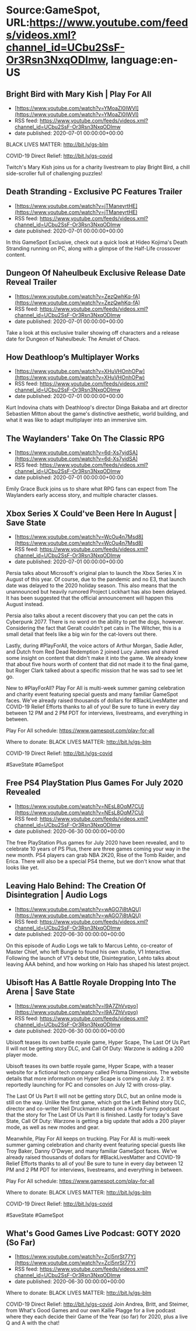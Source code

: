 # Source:GameSpot, URL:https://www.youtube.com/feeds/videos.xml?channel_id=UCbu2SsF-Or3Rsn3NxqODImw, language:en-US

## Bright Bird with Mary Kish | Play For All
 - [https://www.youtube.com/watch?v=YMoaZl0IWVI](https://www.youtube.com/watch?v=YMoaZl0IWVI)
 - RSS feed: https://www.youtube.com/feeds/videos.xml?channel_id=UCbu2SsF-Or3Rsn3NxqODImw
 - date published: 2020-07-01 00:00:00+00:00

BLACK LIVES MATTER: http://bit.ly/gs-blm

COVID-19 Direct Relief: http://bit.ly/gs-covid

Twitch's Mary Kish joins us for a charity livestream to play Bright Bird, a chill side-scroller full of challenging puzzles!

## Death Stranding - Exclusive PC Features Trailer
 - [https://www.youtube.com/watch?v=jTManeyrtHE](https://www.youtube.com/watch?v=jTManeyrtHE)
 - RSS feed: https://www.youtube.com/feeds/videos.xml?channel_id=UCbu2SsF-Or3Rsn3NxqODImw
 - date published: 2020-07-01 00:00:00+00:00

In this GameSpot Exclusive, check out a quick look at Hideo Kojima's Death Stranding running on PC, along with a glimpse of the Half-Life crossover content.

## Dungeon Of Naheulbeuk Exclusive Release Date Reveal Trailer
 - [https://www.youtube.com/watch?v=ZezQwhKq-fA](https://www.youtube.com/watch?v=ZezQwhKq-fA)
 - RSS feed: https://www.youtube.com/feeds/videos.xml?channel_id=UCbu2SsF-Or3Rsn3NxqODImw
 - date published: 2020-07-01 00:00:00+00:00

Take a look at this exclusive trailer showing off characters and a release date for Dungeon of Naheulbeuk: The Amulet of Chaos.

## How Deathloop’s Multiplayer Works
 - [https://www.youtube.com/watch?v=XHuVHOnhOPw](https://www.youtube.com/watch?v=XHuVHOnhOPw)
 - RSS feed: https://www.youtube.com/feeds/videos.xml?channel_id=UCbu2SsF-Or3Rsn3NxqODImw
 - date published: 2020-07-01 00:00:00+00:00

Kurt Indovina chats with Deathloop's director Dinga Bakaba and art director Sebastien Mitton about the game's distinctive aesthetic, world building, and what it was like to adapt multiplayer into an immersive sim.

## The Waylanders' Take On The Classic RPG
 - [https://www.youtube.com/watch?v=6d-Xs7yidSA](https://www.youtube.com/watch?v=6d-Xs7yidSA)
 - RSS feed: https://www.youtube.com/feeds/videos.xml?channel_id=UCbu2SsF-Or3Rsn3NxqODImw
 - date published: 2020-07-01 00:00:00+00:00

Emily Grace Buck joins us to share what RPG fans can expect from The Waylanders early access story, and multiple character classes.

## Xbox Series X Could've Been Here In August | Save State
 - [https://www.youtube.com/watch?v=WcOu4n7Msd8](https://www.youtube.com/watch?v=WcOu4n7Msd8)
 - RSS feed: https://www.youtube.com/feeds/videos.xml?channel_id=UCbu2SsF-Or3Rsn3NxqODImw
 - date published: 2020-07-01 00:00:00+00:00

Persia talks about Microsoft's original plan to launch the Xbox Series X in August of this year. Of course, due to the pandemic and no E3, that launch date was delayed to the 2020 holiday season. This also means that the unannounced but heavily rumored Project Lockhart has also been delayed. It has been suggested that the official announcement will happen this August instead. 

Persia also talks about a recent discovery that you can pet the cats in Cyberpunk 2077. There is no word on the ability to pet the dogs, however. Considering the fact that Geralt couldn't pet cats in The Witcher, this is a small detail that feels like a big win for the cat-lovers out there. 

Lastly, during #PlayForAll, the voice actors of Arthur Morgan, Sadie Adler, and Dutch from Red Dead Redemption 2 joined Lucy James and shared some insight on content that didn't make it into the game. We already knew that about five hours worth of content that did not made it to the final game, but Roger Clark talked about a specific mission that he was sad to see let go. 

New to #PlayForAll? Play For All is multi-week summer gaming celebration and charity event featuring special guests and many familiar GameSpot faces. We've already raised thousands of dollars for #BlackLivesMatter and COVID-19 Relief Efforts thanks to all of you! Be sure to tune in every day between 12 PM and 2 PM PDT for interviews, livestreams, and everything in between. 

Play For All schedule: https://www.gamespot.com/play-for-all

Where to donate: BLACK LIVES MATTER: http://bit.ly/gs-blm

COVID-19 Direct Relief: http://bit.ly/gs-covid

#SaveState #GameSpot

## Free PS4 PlayStation Plus Games For July 2020 Revealed
 - [https://www.youtube.com/watch?v=NEsL8OqM7CU](https://www.youtube.com/watch?v=NEsL8OqM7CU)
 - RSS feed: https://www.youtube.com/feeds/videos.xml?channel_id=UCbu2SsF-Or3Rsn3NxqODImw
 - date published: 2020-06-30 00:00:00+00:00

The free PlayStation Plus games for July 2020 have been revealed, and to celebrate 10 years of PS Plus, there are three games coming your way in the new month. PS4 players can grab NBA 2K20, Rise of the Tomb Raider, and Erica. There will also be a special PS4 theme, but we don't know what that looks like yet.

## Leaving Halo Behind: The Creation Of Disintegration | Audio Logs
 - [https://www.youtube.com/watch?v=wAGO7i8tAQU](https://www.youtube.com/watch?v=wAGO7i8tAQU)
 - RSS feed: https://www.youtube.com/feeds/videos.xml?channel_id=UCbu2SsF-Or3Rsn3NxqODImw
 - date published: 2020-06-30 00:00:00+00:00

On this episode of Audio Logs we talk to Marcus Lehto, co-creator of Master Chief, who left Bungie to found his own studio, V1 Interactive. Following the launch of V1's debut title, Disintegration, Lehto talks about leaving AAA behind, and how working on Halo has shaped his latest project.

## Ubisoft Has A Battle Royale Dropping Into The Arena | Save State
 - [https://www.youtube.com/watch?v=l9A7ZhVvpyo](https://www.youtube.com/watch?v=l9A7ZhVvpyo)
 - RSS feed: https://www.youtube.com/feeds/videos.xml?channel_id=UCbu2SsF-Or3Rsn3NxqODImw
 - date published: 2020-06-30 00:00:00+00:00

Ubisoft teases its own battle royale game, Hyper Scape, The Last Of Us Part II will not be getting story DLC, and Call Of Duty: Warzone is adding a 200 player mode.

Ubisoft teases its own battle royale game, Hyper Scape, with a teaser website for a fictional tech company called Prisma Dimensions. The website details that more information on Hyper Scape is coming on July 2. It's reportedly launching for PC and consoles on July 12 with cross-play.

The Last Of Us Part II will not be getting story DLC, but an online mode is still on the way. Unlike the first game, which got the Left Behind story DLC, director and co-writer Neil Druckmann stated on a Kinda Funny podcast that the story for The Last Of Us Part II is finished. Lastly for today's Save State, Call Of Duty: Warzone is getting a big update that adds a 200 player mode, as well as new modes and gear. 

Meanwhile, Play For All keeps on trucking. Play For All is multi-week summer gaming celebration and charity event featuring special guests like Troy Baker, Danny O'Dwyer, and many familiar GameSpot faces. We've already raised thousands of dollars for #BlackLivesMatter and COVID-19 Relief Efforts thanks to all of you! Be sure to tune in every day between 12 PM and 2 PM PDT for interviews, livestreams, and everything in between. 

Play For All schedule: https://www.gamespot.com/play-for-all

Where to donate: BLACK LIVES MATTER: http://bit.ly/gs-blm

COVID-19 Direct Relief: http://bit.ly/gs-covid

#SaveState #GameSpot

## What's Good Games Live Podcast: GOTY 2020 (So Far)
 - [https://www.youtube.com/watch?v=Zcl5nrSt77Y](https://www.youtube.com/watch?v=Zcl5nrSt77Y)
 - RSS feed: https://www.youtube.com/feeds/videos.xml?channel_id=UCbu2SsF-Or3Rsn3NxqODImw
 - date published: 2020-06-30 00:00:00+00:00

Where to donate:
BLACK LIVES MATTER: http://bit.ly/gs-blm

COVID-19 Direct Relief: http://bit.ly/gs-covid
Join Andrea, Britt, and Steimer, from What's Good Games and our own Kallie Plagge for a live podcast where they each decide their Game of the Year (so far) for 2020, plus a live Q and A with the chat!

